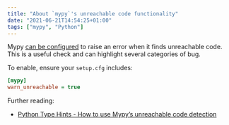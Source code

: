 ```yaml
---
title: "About `mypy`'s unreachable code functionality"
date: "2021-06-21T14:54:25+01:00"
tags: ["mypy", "Python"]
---
```


Mypy
[can be configured](https://mypy.readthedocs.io/en/stable/common_issues.html#unreachable-code)
to raise an error when it finds unreachable code. This is a useful check and can
highlight several categories of bug.

To enable, ensure your `setup.cfg` includes:

```ini
[mypy]
warn_unreachable = true
```

Further reading:

- [Python Type Hints - How to use Mypy’s unreachable code detection](https://adamj.eu/tech/2021/05/19/python-type-hints-mypy-unreachable-code-detection/)
